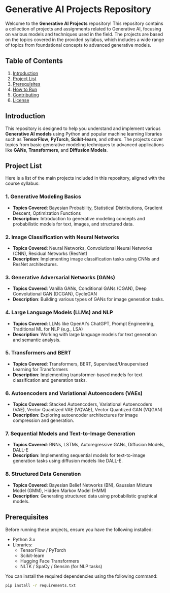 # Generative AI Projects Repository

Welcome to the **Generative AI Projects** repository! This repository contains a collection of projects and assignments related to Generative AI, focusing on various models and techniques used in the field. The projects are based on the topics covered in the provided syllabus, which includes a wide range of topics from foundational concepts to advanced generative models.

## Table of Contents

1. [Introduction](#introduction)
2. [Project List](#project-list)
3. [Prerequisites](#prerequisites)
4. [How to Run](#how-to-run)
5. [Contributing](#contributing)
6. [License](#license)

## Introduction

This repository is designed to help you understand and implement various **Generative AI models** using Python and popular machine learning libraries such as **TensorFlow**, **PyTorch**, **Scikit-learn**, and others. The projects cover topics from basic generative modeling techniques to advanced applications like **GANs**, **Transformers**, and **Diffusion Models**.

## Project List

Here is a list of the main projects included in this repository, aligned with the course syllabus:

### 1. Generative Modeling Basics
- **Topics Covered**: Bayesian Probability, Statistical Distributions, Gradient Descent, Optimization Functions
- **Description**: Introduction to generative modeling concepts and probabilistic models for text, images, and structured data.

### 2. Image Classification with Neural Networks
- **Topics Covered**: Neural Networks, Convolutional Neural Networks (CNN), Residual Networks (ResNet)
- **Description**: Implementing image classification tasks using CNNs and ResNet architectures.

### 3. Generative Adversarial Networks (GANs)
- **Topics Covered**: Vanilla GANs, Conditional GANs (CGAN), Deep Convolutional GAN (DCGAN), CycleGAN
- **Description**: Building various types of GANs for image generation tasks.

### 4. Large Language Models (LLMs) and NLP
- **Topics Covered**: LLMs like OpenAI's ChatGPT, Prompt Engineering, Traditional ML for NLP (e.g., LSA)
- **Description**: Working with large language models for text generation and semantic analysis.

### 5. Transformers and BERT
- **Topics Covered**: Transformers, BERT, Supervised/Unsupervised Learning for Transformers
- **Description**: Implementing transformer-based models for text classification and generation tasks.

### 6. Autoencoders and Variational Autoencoders (VAEs)
- **Topics Covered**: Stacked Autoencoders, Variational Autoencoders (VAE), Vector Quantized VAE (VQVAE), Vector Quantized GAN (VQGAN)
- **Description**: Exploring autoencoder architectures for image compression and generation.

### 7. Sequential Models and Text-to-Image Generation
- **Topics Covered**: RNNs, LSTMs, Autoregressive GANs, Diffusion Models, DALL-E
- **Description**: Implementing sequential models for text-to-image generation tasks using diffusion models like DALL-E.

### 8. Structured Data Generation
- **Topics Covered**: Bayesian Belief Networks (BN), Gaussian Mixture Model (GMM), Hidden Markov Model (HMM)
- **Description**: Generating structured data using probabilistic graphical models.

## Prerequisites

Before running these projects, ensure you have the following installed:
- Python 3.x
- Libraries:
  - TensorFlow / PyTorch
  - Scikit-learn
  - Hugging Face Transformers
  - NLTK / SpaCy / Gensim (for NLP tasks)

You can install the required dependencies using the following command:

```bash
pip install -r requirements.txt
